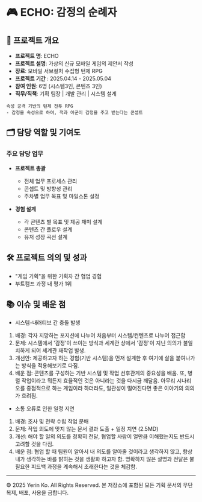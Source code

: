 # 🎮 ECHO: 감정의 순례자

## 📌 프로젝트 개요
- **프로젝트 명**: ECHO   
- **프로젝트 설명**: 가상의 신규 모바일 게임의 제안서 작성  
- **장르**: 모바일 서브컬처 수집형 턴제 RPG
- **프로젝트 기간**  : 2025.04.14 - 2025.05.04
- **참여 인원**: 6명 (시스템3인, 콘텐츠 3인)  
- **직무/직책**: 기획 팀장 | 개발 관리 | 시스템 설계
```
속성 공격 기반의 턴제 전투 RPG
- 감정을 속성으로 하여, 적과 아군이 감정을 주고 받는다는 콘셉트
```

## 🗂️ 담당 역할 및 기여도
### 주요 담당 업무

- **프로젝트 총괄**
  - 전체 업무 프로세스 관리
  - 콘셉트 및 방향성 관리
  - 주차별 업무 목표 및 마일스톤 설정
  
- **경험 설계**
  - 각 콘텐츠 별 목표 및 제공 재미 설계 
  - 콘텐츠 간 플로우 설계
  - 유저 성장 곡선 설계  

## 🛠️ 프로젝트 의의 및 성과
- "게임 기획"을 위한 기획자 간 협업 경험 
- 부트캠프 과정 내 평가 1위

## 📚 이슈 및 배운 점 
- 시스템-내러티브 간 충돌 발생
1. 배경: 각자 지망하는 포지션에 나누어 처음부터 시스템/컨텐츠로 나누어 접근함 
2. 문제: 시스템에서 '감정'이 쓰이는 방식과 세계관 상에서 '감정'이 지닌 의의가 불일치하게 되어 세계관 재작업 발생. 
3. 개선안: 제공하고자 하는 경험(기반 시스템)을 먼저 설계한 후 여기에 살을 붙여나가는 방식을 적용해보기로 다짐. 
4. 배운 점: 콘텐츠를 구성하는 기반 시스템 및 작업 선후관계의 중요성을 배움. 또, 병렬 작업이라고 뭐든지 효율적인 것은 아니라는 것을 다시금 깨달음. 아무리 시나리오를 중점적으로 하는 게임이라 하더라도, 일관성이 떨어진다면 좋은 이야기의 의의가 흐려짐. 

- 소통 오류로 인한 일정 지연
1. 배경: 조사 및 전략 수립 작업 분배
2. 문제: 작업 의도에 맞지 않는 문서 결과 도출 + 일정 지연 (2.5MD)
3. 개선: 해야 할 일의 의도를 정확히 전달, 협업할 사람이 얼만큼 이해했는지도 반드시 고려할 것을 다짐.  
4. 배운 점: 협업 할 때 팀원이 알아서 내 의도를 알아줄 것이라고 생각하지 않고, 항상 내가 생각하는 바를 밝히는 것을 생활화 하고자 함. 명확하지 않은 설명과 전달은 불필요한 피드백 과정을 계속해서 초래한다는 것을 체감함.

---
© 2025 Yerin Ko. All Rights Reserved.
본 저장소에 포함된 모든 기획 문서의 무단 복제, 배포, 사용을 금합니다.
